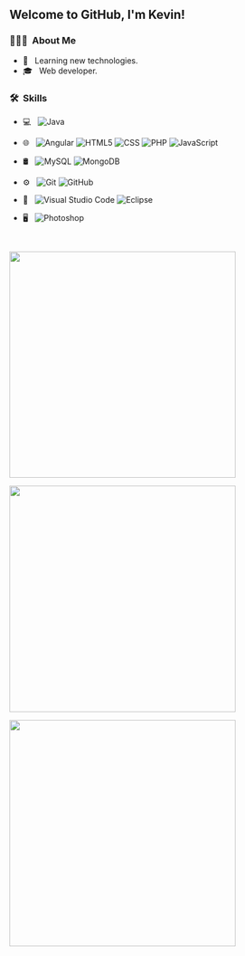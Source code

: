 <!--### Hello there 👋


**KevinCamos/KevinCamos** is a ✨ _special_ ✨ repository because its `README.md` (this file) appears on your GitHub profile.

Here are some ideas to get you started:

- 🔭 I’m currently working on ...
- 🌱 I’m currently learning ...
- 👯 I’m looking to collaborate on ...
- 🤔 I’m looking for help with ...
- 💬 Ask me about ...
- 📫 How to reach me: ...
- 😄 Pronouns: ...
- ⚡ Fun fact: ...
-->

<h2> Welcome to GitHub, I'm Kevin!</h2>

<h3> 👨🏻‍💻 &nbsp;About Me </h3>

- 🤔 &nbsp; Learning new technologies.
- 🎓 &nbsp; Web developer.

<h3> 🛠 &nbsp;Skills</h3>

- 💻 &nbsp;
  ![Java](https://img.shields.io/badge/-Java-333333?style=flat&logo=Java&logoColor=007396)
- 🌐 &nbsp;
  ![Angular](https://img.shields.io/badge/-Angular-333333?style=flat&logo=angular)
  ![HTML5](https://img.shields.io/badge/-HTML5-333333?style=flat&logo=HTML5)
  ![CSS](https://img.shields.io/badge/-CSS-333333?style=flat&logo=CSS3&logoColor=1572B6)
  ![PHP](  https://img.shields.io/badge/-PHP%20OOP-333333?style=flat&logo=php)
  ![JavaScript](https://img.shields.io/badge/-JavaScript-333333?style=flat&logo=javascript)
- 🛢 &nbsp;
  ![MySQL](https://img.shields.io/badge/-MySQL-333333?style=flat&logo=mysql)
  ![MongoDB](https://img.shields.io/badge/-MongoDB-333333?style=flat&logo=mongodb)

- ⚙️ &nbsp;
  ![Git](https://img.shields.io/badge/-Git-333333?style=flat&logo=git)
  ![GitHub](https://img.shields.io/badge/-GitHub-333333?style=flat&logo=github)
- 🔧 &nbsp;
  ![Visual Studio Code](https://img.shields.io/badge/-Visual%20Studio%20Code-333333?style=flat&logo=visual-studio-code&logoColor=007ACC)
  ![Eclipse](https://img.shields.io/badge/-Eclipse-333333?style=flat&logo=eclipse-ide&logoColor=2C2255)
- 🖥 &nbsp;
  ![Photoshop](https://img.shields.io/badge/-Photoshop-333333?style=flat&logo=adobe-photoshop)
  
<br/>

<a href="https://github.com/KevinCamos">
  
</a>
<a href="https://github.com/KevinCamos">
  <p>
    <img src="https://github-readme-stats.vercel.app/api/top-langs/?username=KevinCamos&layout=compact&theme=dark"  width = 400/>
</p>
  <p>
  <img src = "https://github-readme-stats.vercel.app/api?username=KevinCamos&show_icons=true&theme=bear" width = 400>
  </p>
  <p>
  <img src = "https://github-readme-streak-stats.herokuapp.com?user=KevinCamos&theme=dark&hide_border=true" width = 400>
  </p>
</a>


<br/>

<!--
<h3> 🤝🏻 &nbsp;Connect with Me </h3>

<p align="center">
<a href="mailto:andanivicente@gmail.com"><img alt="Email" src="https://img.shields.io/badge/Email-andanivicente@gmail.com-blue?style=flat-square&logo=gmail"></a>
</p>

<p align="center">
Check out my repos ⬇️ 
</p>-->
